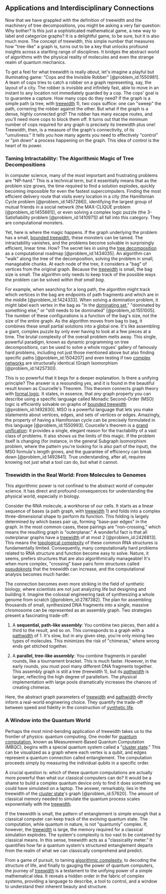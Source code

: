 ## Applications and Interdisciplinary Connections

Now that we have grappled with the definition of treewidth and the machinery of tree decompositions, you might be asking a very fair question: Why bother? Is this just a sophisticated mathematical game, a new way to label and categorize graphs? It is a delightful game, to be sure, but it is also much more. The concept of treewidth, this simple number that measures how "tree-like" a graph is, turns out to be a key that unlocks profound insights across a startling range of disciplines. It bridges the abstract world of algorithms with the physical reality of molecules and even the strange realm of quantum mechanics.

To get a feel for what treewidth is really *about*, let's imagine a playful but illuminating game: "Cops and the Invisible Robber" [@problem_id:1550981]. A team of cops tries to catch a robber on a graph representing, say, the layout of a city. The robber is invisible and infinitely fast, able to move in an instant to any location not immediately guarded by a cop. The cops' goal is to guarantee a capture. How many cops do they need? If the graph is a simple path (a tree, with [treewidth](@article_id:263410) 1), two cops suffice: one can "sweep" the path, cornering the robber against the other. But what if the graph is a dense, highly connected grid? The robber has many escape routes, and you'll need more cops to block them off. It turns out that the minimum number of cops required for any graph is precisely its treewidth plus one! Treewidth, then, is a measure of the graph's connectivity, of its "unruliness." It tells you how many agents you need to effectively "control" or "pin down" a process happening on the graph. This idea of control is the heart of its power.

### Taming Intractability: The Algorithmic Magic of Tree Decompositions

In computer science, many of the most important and frustrating problems are "NP-hard." This is a technical term, but it essentially means that as the problem size grows, the time required to find a solution explodes, quickly becoming impossible for even the fastest supercomputers. Finding the most efficient delivery route that visits every location in a city (the Hamiltonian Cycle problem [@problem_id:1457286]), identifying the largest group of mutual friends in a social network (the MAX-CLIQUE problem [@problem_id:1455661]), or even solving a complex logic puzzle (the 3-Satisfiability problem [@problem_id:1410971]) all fall into this category. They are computational monsters.

Yet, here is where the magic happens. If the graph underlying the problem has a small, [bounded treewidth](@article_id:264672), these monsters can be tamed. The intractability vanishes, and the problems become solvable in surprisingly efficient, linear time. How? The secret lies in using the [tree decomposition](@article_id:267767) as a computational roadmap [@problem_id:1434035]. An algorithm can "walk" along the tree of the decomposition, solving the problem in small, manageable chunks. At each node of the tree, it considers a "bag" of vertices from the original graph. Because the [treewidth](@article_id:263410) is small, the bag size is small. The algorithm only needs to keep track of the possible ways the problem can be solved *within that small bag*.

For example, when searching for a long path, the algorithm might track which vertices in the bag are endpoints of path fragments and which are in the middle [@problem_id:1424333]. When solving a domination problem, it might label each vertex in the bag as "in the [dominating set](@article_id:266066)," "dominated by something else," or "still needs to be dominated" [@problem_id:1551005]. The number of these configurations is a function of the bag's size, not the size of the entire graph. As the algorithm moves from bag to bag, it combines these small partial solutions into a global one. It's like assembling a giant, complex puzzle by only ever having to look at a few pieces at a time. The brutal complexity of the overall problem melts away. This single, powerful paradigm, known as dynamic programming on tree decompositions, can be used to solve a whole rogues' gallery of famously hard problems, including not just those mentioned above but also finding specific paths [@problem_id:1504207] and even testing if two [complex networks](@article_id:261201) are structurally identical (Graph Isomorphism [@problem_id:1425730]).

This is so powerful that it begs for a deeper explanation. Is there a unifying principle? The answer is a resounding yes, and it is found in the beautiful result known as Courcelle's Theorem. This theorem connects graph theory with [formal logic](@article_id:262584). It states, in essence, that *any* graph property you can describe using a specific language called Monadic Second-Order (MSO) logic is efficiently solvable on graphs of [bounded treewidth](@article_id:264672) [@problem_id:1492830]. MSO is a powerful language that lets you make statements about vertices, edges, and sets of vertices or edges. Amazingly, the property of having a Hamiltonian cycle can be precisely formulated in this language [@problem_id:1550993]. Courcelle's theorem is a [grand unification](@article_id:159879): it provides a single, elegant reason for the tractability of a vast class of problems. It also shows us the limits of this magic. If the problem itself is changing (for instance, in the general Subgraph Isomorphism problem, where the pattern you're looking for is also part of the input), the MSO formula's length grows, and the guarantee of efficiency can break down [@problem_id:1492841]. True understanding, after all, requires knowing not just what a tool can do, but what it cannot.

### Treewidth in the Real World: From Molecules to Genomes

This algorithmic power is not confined to the abstract world of computer science. It has direct and profound consequences for understanding the physical world, especially in biology.

Consider the RNA molecule, a workhorse of our cells. It starts as a linear sequence of bases (a path graph, with [treewidth](@article_id:263410) 1) and folds into a complex three-dimensional shape to perform its function. This folding is largely determined by which bases pair up, forming "base-pair edges" in the graph. In the most common cases, these pairings are "non-crossing," which means the resulting graph is "outerplanar." A wonderful fact is that all outerplanar graphs have a [treewidth](@article_id:263410) of at most 2 [@problem_id:2426813]. This means the [topological complexity](@article_id:260676) of these common RNA structures is fundamentally limited. Consequently, many computationally hard problems related to RNA structure and function become easy to solve. Nature, it seems, prefers structures that are also algorithmically manageable! It's when more complex, "crossing" base pairs form structures called [pseudoknots](@article_id:167813) that the treewidth can increase, and the computational analysis becomes much harder.

The connection becomes even more striking in the field of synthetic biology, where scientists are not just analyzing life but designing and building it. Imagine the colossal engineering task of synthesizing a whole genome from scratch [@problem_id:2787382]. The plan for assembling thousands of small, synthesized DNA fragments into a single, massive chromosome can be represented as an assembly graph. Two strategies present a fascinating trade-off:

1.  A **sequential, path-like assembly**: You combine two pieces, then add a third to the result, and so on. This corresponds to a graph with a [pathwidth](@article_id:272711) of 1. It's slow, but in any given step, you're only mixing two types of molecules. This minimizes the risk of "chimeras," where wrong ends get stitched together.

2.  A **parallel, tree-like assembly**: You combine fragments in parallel rounds, like a tournament bracket. This is much faster. However, in the early rounds, you must pool many different DNA fragments together. This assembly graph is still a tree (treewidth 1), but its *[pathwidth](@article_id:272711)* is larger, reflecting the high degree of parallelism. The physical implementation with large pools dramatically increases the chances of creating chimeras.

Here, the abstract graph parameters of [treewidth](@article_id:263410) and [pathwidth](@article_id:272711) directly inform a real-world engineering choice. They quantify the trade-off between speed and fidelity in the construction of [synthetic life](@article_id:194369).

### A Window into the Quantum World

Perhaps the most mind-bending application of treewidth takes us to the frontier of physics: quantum computing. One model for [quantum computation](@article_id:142218), known as Measurement-Based Quantum Computation (MBQC), begins with a special quantum system called a "[cluster state](@article_id:143153)." This can be visualized as a graph where each vertex is a qubit, and edges represent a quantum connection called entanglement. The computation proceeds simply by measuring the individual qubits in a specific order.

A crucial question is: which of these quantum computations are actually more powerful than what our classical computers can do? It would be a shame to build a complex quantum device only to find it does something we could have simulated on a laptop. The answer, remarkably, lies in the treewidth of the [cluster state](@article_id:143153)'s graph [@problem_id:57620]. The amount of classical memory needed to simulate the quantum process scales exponentially with the [treewidth](@article_id:263410).

If the treewidth is small, the pattern of entanglement is simple enough that a classical computer can keep track of the evolving quantum state. The computation, while quantum in nature, is not "quantumly" complex. If, however, the [treewidth](@article_id:263410) is large, the memory required for a classical simulation explodes. The system's complexity is too vast to be contained by classical means. In this sense, treewidth acts as a "classicality meter." It quantifies how far a quantum system's structured entanglement departs from the realm of what we can classically comprehend and predict.

From a game of pursuit, to taming [algorithmic complexity](@article_id:137222), to decoding the structure of life, and finally to gauging the power of quantum computers, the journey of [treewidth](@article_id:263410) is a testament to the unifying power of a simple mathematical idea. It reveals a hidden order in the fabric of complex systems, providing a language to describe, a tool to control, and a window to understand their inherent beauty and structure.